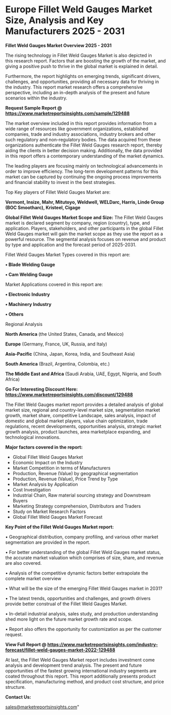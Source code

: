 # Europe Fillet Weld Gauges Market Size, Analysis and Key Manufacturers 2025 - 2031

<Strong> Fillet Weld Gauges Market Overview 2025 - 2031</strong>

The rising technology in Fillet Weld Gauges Market is also depicted in this research report. Factors that are boosting the growth of the market, and giving a positive push to thrive in the global market is explained in detail.

Furthermore, the report highlights on emerging trends, significant drivers, challenges, and opportunities, providing all necessary data for thriving in the industry. This report market research offers a comprehensive perspective, including an in-depth analysis of the present and future scenarios within the industry.

<strong>Request Sample Report @ <a href=https://www.marketreportsinsights.com/sample/129488>https://www.marketreportsinsights.com/sample/129488</a></strong>

The market overview included in this report provides information from a wide range of resources like government organizations, established companies, trade and industry associations, industry brokers and other such regulatory and non-regulatory bodies. The data acquired from these organizations authenticate the Fillet Weld Gauges research report, thereby aiding the clients in better decision making. Additionally, the data provided in this report offers a contemporary understanding of the market dynamics.

The leading players are focusing mainly on technological advancements in order to improve efficiency. The long-term development patterns for this market can be captured by continuing the ongoing process improvements and financial stability to invest in the best strategies.

Top Key players of Fillet Weld Gauges Market are:

<strong>Vermont, Insize, Mahr, Mitutoyo, Weldwell, WELDarc, Harris, Linde Group (BOC Smootharc), Kristeel, Cigage</strong>

<strong><b>Global Fillet Weld Gauges Market Scope and Size:</b></strong>
The Fillet Weld Gauges market is declared segment by company, region (country), type, and application. Players, stakeholders, and other participants in the global Fillet Weld Gauges market will gain the market scope as they use the report as a powerful resource. The segmental analysis focuses on revenue and product by type and application and the forecast period of 2025-2031.

Fillet Weld Gauges Market Types covered in this report are:

<strong>• Blade Welding Gauge

• Cam Welding Gauge</strong>

Market Applications covered in this report are:

<strong>• Electronic Industry

• Machinery Industry

• Others</strong> 

Regional Analysis

<strong>North America</strong> (the United States, Canada, and Mexico)

<strong>Europe</strong> (Germany, France, UK, Russia, and Italy)

<strong>Asia-Pacific</strong> (China, Japan, Korea, India, and Southeast Asia)

<strong>South America</strong> (Brazil, Argentina, Colombia, etc.)

<strong>The Middle East and Africa</strong> (Saudi Arabia, UAE, Egypt, Nigeria, and South Africa)

<strong>Go For Interesting Discount Here: <a href=https://www.marketreportsinsights.com/discount/129488>https://www.marketreportsinsights.com/discount/129488</a></strong>

The Fillet Weld Gauges market report provides a detailed analysis of global market size, regional and country-level market size, segmentation market growth, market share, competitive Landscape, sales analysis, impact of domestic and global market players, value chain optimization, trade regulations, recent developments, opportunities analysis, strategic market growth analysis, product launches, area marketplace expanding, and technological innovations.

<strong><b>Major factors covered in the report:</b></strong>
<ul>
  <li>Global Fillet Weld Gauges Market </li>
  <li>Economic Impact on the Industry</li>
  <li>Market Competition in terms of Manufacturers</li>
  <li>Production, Revenue (Value) by geographical segmentation</li>
  <li>Production, Revenue (Value), Price Trend by Type</li>
  <li>Market Analysis by Application</li>
  <li>Cost Investigation</li>
  <li>Industrial Chain, Raw material sourcing strategy and Downstream Buyers</li>
  <li>Marketing Strategy comprehension, Distributors and Traders</li>
  <li>Study on Market Research Factors</li>
  <li>Global Fillet Weld Gauges Market Forecast</li>
</ul>

<strong><b>Key Point of the Fillet Weld Gauges Market report:</b></strong>

• Geographical distribution, company profiling, and various other market segmentation are provided in the report.

• For better understanding of the global Fillet Weld Gauges market status, the accurate market valuation which comprises of size, share, and revenue are also covered.

• Analysis of the competitive dynamic factors better extrapolate the complete market overview

• What will be the size of the emerging Fillet Weld Gauges market in 2031?

• The latest trends, opportunities and challenges, and growth drivers provide better construal of the Fillet Weld Gauges Market.

• In-detail industrial analysis, sales study, and production understanding shed more light on the future market growth rate and scope.

• Report also offers the opportunity for customization as per the customer request.

<strong><b>View Full Report @ <a href=https://www.marketreportsinsights.com/industry-forecast/fillet-weld-gauges-market-2022-129488>https://www.marketreportsinsights.com/industry-forecast/fillet-weld-gauges-market-2022-129488</a></b></strong>


At last, the Fillet Weld Gauges Market report includes investment come analysis and development trend analysis. The present and future opportunities of the fastest growing international industry segments are coated throughout this report. This report additionally presents product specification, manufacturing method, and product cost structure, and price structure.

<strong>Contact Us:</strong>

sales@marketreportsinsights.com"
